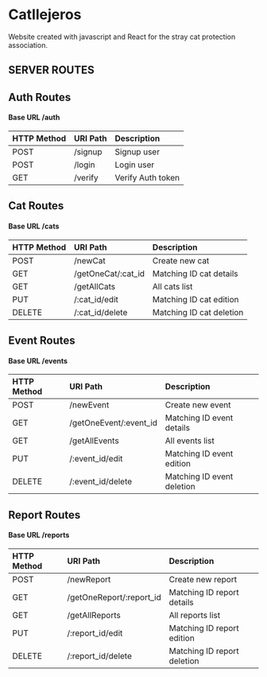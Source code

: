 # Catllejeros

Website created with javascript and React for the stray cat protection association.

## SERVER ROUTES

## Auth Routes

#### Base URL /auth

| HTTP Method   | URI Path      | Description               |
| :--------     | :-------      | :-------------------------|
| POST          | /signup       | Signup user               |  
| POST          | /login        | Login user                |
| GET           | /verify       | Verify Auth token         |


## Cat Routes

#### Base URL /cats

| HTTP Method   | URI Path              | Description               |
| :--------     | :-------              | :-------------------------|
| POST          | /newCat               | Create new cat            |
| GET           | /getOneCat/:cat_id    | Matching ID cat details   |
| GET           | /getAllCats           | All cats list             |
| PUT           | /:cat_id/edit         | Matching ID cat edition   |
| DELETE        | /:cat_id/delete       | Matching ID cat deletion  |


## Event Routes

#### Base URL /events

| HTTP Method   | URI Path              | Description                   |
| :--------     | :-------              | :-------------------------    |
| POST          | /newEvent             | Create new event              |
| GET           | /getOneEvent/:event_id| Matching ID event details     |
| GET           | /getAllEvents         | All events list               |
| PUT           | /:event_id/edit       | Matching ID event edition     |
| DELETE        | /:event_id/delete     | Matching ID event deletion    |

## Report Routes

#### Base URL /reports

| HTTP Method   | URI Path                  |Description                   |
| :--------     | :-------                  |:-------------------------    |
| POST          | /newReport                | Create new report            |
| GET           | /getOneReport/:report_id  | Matching ID report details   |
| GET           | /getAllReports            | All reports list             |
| PUT           | /:report_id/edit          | Matching ID report edition   |
| DELETE        | /:report_id/delete        |  Matching ID report deletion |











